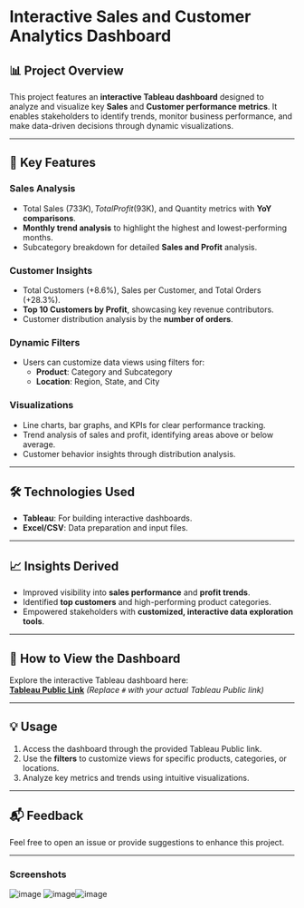 # **Interactive Sales and Customer Analytics Dashboard**

## 📊 **Project Overview**  
This project features an **interactive Tableau dashboard** designed to analyze and visualize key **Sales** and **Customer performance metrics**. It enables stakeholders to identify trends, monitor business performance, and make data-driven decisions through dynamic visualizations.

---

## 🚀 **Key Features**  

### **Sales Analysis**  
- Total Sales ($733K), Total Profit ($93K), and Quantity metrics with **YoY comparisons**.  
- **Monthly trend analysis** to highlight the highest and lowest-performing months.  
- Subcategory breakdown for detailed **Sales and Profit** analysis.

### **Customer Insights**  
- Total Customers (+8.6%), Sales per Customer, and Total Orders (+28.3%).  
- **Top 10 Customers by Profit**, showcasing key revenue contributors.  
- Customer distribution analysis by the **number of orders**.

### **Dynamic Filters**  
- Users can customize data views using filters for:  
   - **Product**: Category and Subcategory  
   - **Location**: Region, State, and City  

### **Visualizations**  
- Line charts, bar graphs, and KPIs for clear performance tracking.  
- Trend analysis of sales and profit, identifying areas above or below average.  
- Customer behavior insights through distribution analysis.

---

## 🛠️ **Technologies Used**  
- **Tableau**: For building interactive dashboards.  
- **Excel/CSV**: Data preparation and input files.  

---

## 📈 **Insights Derived**  
- Improved visibility into **sales performance** and **profit trends**.  
- Identified **top customers** and high-performing product categories.  
- Empowered stakeholders with **customized, interactive data exploration tools**.

---

## 🔗 **How to View the Dashboard**  
Explore the interactive Tableau dashboard here:  
[**Tableau Public Link**](#) *(Replace `#` with your actual Tableau Public link)*  

---

## 💡 **Usage**  
1. Access the dashboard through the provided Tableau Public link.  
2. Use the **filters** to customize views for specific products, categories, or locations.  
3. Analyze key metrics and trends using intuitive visualizations.  

---

## 📬 **Feedback**  
Feel free to open an issue or provide suggestions to enhance this project.  

---

### **Screenshots**  
![image](https://github.com/user-attachments/assets/2416c6bb-aa72-4e86-a22c-9ce38cd87b08)
![image](https://github.com/user-attachments/assets/22638062-e1c5-46d4-92ee-cbad3f13d01a)![image](https://github.com/user-attachments/assets/e6eec7d9-d0dc-4969-8136-6a17e9571549)

